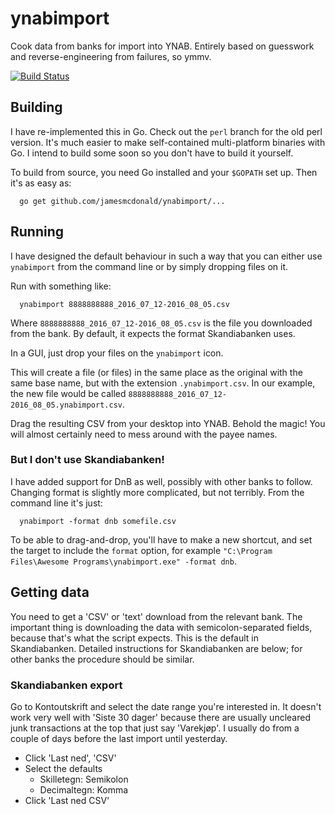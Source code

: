 # ynabimport

Cook data from banks for import into YNAB.  Entirely based on
guesswork and reverse-engineering from failures, so ymmv.

[![Build Status](https://travis-ci.org/jamesmcdonald/ynabimport.svg?branch=master)](https://travis-ci.org/jamesmcdonald/ynabimport)

## Building

I have re-implemented this in Go. Check out the `perl` branch for the old perl
version. It's much easier to make self-contained multi-platform binaries with
Go. I intend to build some soon so you don't have to build it yourself.

To build from source, you need Go installed and your `$GOPATH` set up. Then it's as easy as:
```
  go get github.com/jamesmcdonald/ynabimport/...
```

## Running

I have designed the default behaviour in such a way that you can either use
`ynabimport` from the command line or by simply dropping files on it.

Run with something like:
```
  ynabimport 8888888888_2016_07_12-2016_08_05.csv
```

Where `8888888888_2016_07_12-2016_08_05.csv` is the file you downloaded
from the bank. By default, it expects the format Skandiabanken uses.

In a GUI, just drop your files on the `ynabimport` icon.

This will create a file (or files) in the same place as the original with the
same base name, but with the extension `.ynabimport.csv`. In our example, the
new file would be called `8888888888_2016_07_12-2016_08_05.ynabimport.csv`.

Drag the resulting CSV from your desktop into YNAB. Behold the magic! You will
almost certainly need to mess around with the payee names.

### But I don't use Skandiabanken!

I have added support for DnB as well, possibly with other banks to follow.
Changing format is slightly more complicated, but not terribly. From the
command line it's just:

```
  ynabimport -format dnb somefile.csv
```

To be able to drag-and-drop, you'll have to make a new shortcut, and set the
target to include the `format` option, for example `"C:\Program Files\Awesome
Programs\ynabimport.exe" -format dnb`.

## Getting data

You need to get a 'CSV' or 'text' download from the relevant bank. The
important thing is downloading the data with semicolon-separated fields,
because that's what the script expects. This is the default in
Skandiabanken. Detailed instructions for Skandiabanken are below; for
other banks the procedure should be similar.

### Skandiabanken export

Go to Kontoutskrift and select the date range you're interested in. It
doesn't work very well with 'Siste 30 dager' because there are usually
uncleared junk transactions at the top that just say 'Varekjøp'. I usually do
from a couple of days before the last import until yesterday.

* Click 'Last ned', 'CSV'
* Select the defaults
  * Skilletegn: Semikolon
  * Decimaltegn: Komma
* Click 'Last ned CSV'
